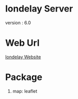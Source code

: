 # Iondelay Server
version : 6.0
# Web Url
[Iondelay Website](navalmetoc.earth.ncku.edu.tw)

# Package
1. map: leaflet
